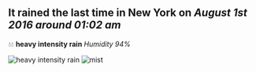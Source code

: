 ## It rained the last time in New York on *August 1st 2016 around 01:02 am*
💧💧  **heavy intensity rain** *Humidity 94%*

![heavy intensity rain](http://openweathermap.org/img/w/10n.png) ![mist](http://openweathermap.org/img/w/50n.png)
